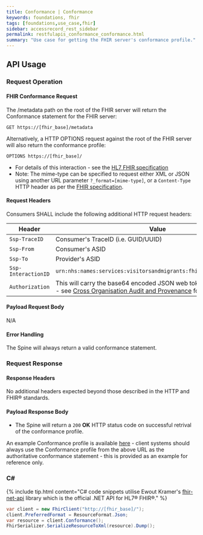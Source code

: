 ```yaml
---
title: Conformance | Conformance
keywords: foundations, fhir
tags: [foundations,use_case,fhir]
sidebar: accessrecord_rest_sidebar
permalink: restfulapis_conformance_conformance.html
summary: "Use case for getting the FHIR server's conformance profile."
---
```


## API Usage ##

### Request Operation ###

#### FHIR Conformance Request ####

The /metadata path on the root of the FHIR server will return the Conformance statement for the FHIR server:

```http
GET https://[fhir_base]/metadata
```

Alternatively, a HTTP OPTIONS request against the root of the FHIR server will also return the conformance profile:

```http
OPTIONS https://[fhir_base]/
```

- For details of this interaction - see the [HL7 FHIR specification](https://www.hl7.org/fhir/http.html#conformance)
- Note: The mime-type can be specified to request either XML or JSON using another URL parameter `?_format=[mime-type]`, or a `Content-Type` HTTP header as per the [FHIR specification](https://www.hl7.org/fhir/http.html#mime-type).


#### Request Headers ####

Consumers SHALL include the following additional HTTP request headers:

| Header               | Value |
|----------------------|-------|
| `Ssp-TraceID`        | Consumer's TraceID (i.e. GUID/UUID) |
| `Ssp-From`           | Consumer's ASID |
| `Ssp-To`             | Provider's ASID |
| `Ssp-InteractionID`  | `urn:nhs:names:services:visitorsandmigrants:fhir:rest:read:metadata`|
| `Authorization`      | This will carry the base64 encoded JSON web token required for audit - see [Cross Organisation Audit and Provenance](integration_cross_organisation_audit_and_provenance.html) for details. |

#### Payload Request Body ####

N/A

#### Error Handling ####

The Spine will always return a valid conformance statement.

### Request Response ###

#### Response Headers ####

No additional headers expected beyond those described in the HTTP and FHIR&reg; standards.

#### Payload Response Body ####

- The Spine will return a `200` **OK** HTTP status code on successful retrival of the conformance profile.

An example Conformance profile is available [here](Conformance/Spine-VM-ConformanceStatement-1.xml) - client systems should always use the Conformance profile from the above URL as the authoritative conformance statement - this is provided as an example for reference only.

### C# ###

{% include tip.html content="C# code snippets utilise Ewout Kramer's [fhir-net-api](https://github.com/ewoutkramer/fhir-net-api) library which is the official .NET API for HL7&reg; FHIR&reg;." %}

```csharp
var client = new FhirClient("http://[fhir_base]/");
client.PreferredFormat = ResourceFormat.Json;
var resource = client.Conformance();
FhirSerializer.SerializeResourceToXml(resource).Dump();
```
